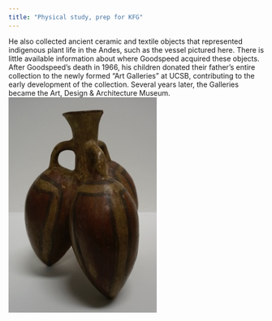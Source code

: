```yaml
---
title: "Physical study, prep for KFG"
---
```


He also collected ancient ceramic and textile objects that represented indigenous plant life in the Andes, such as the vessel pictured here. There is little available information about where Goodspeed acquired these objects. After Goodspeed’s death in 1966, his children donated their father’s entire collection to the newly formed “Art Galleries” at UCSB, contributing to the early development of the collection. Several years later, the Galleries became the Art, Design & Architecture Museum.
![Vase](/components/images/objects/05.jpg)
